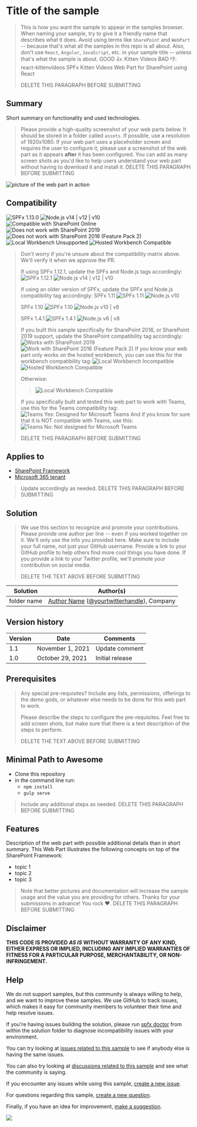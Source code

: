 # Title of the sample

> This is how you want the sample to appear in the samples browser.
> When naming your sample, try to give it a friendly name that describes what it does. Avoid using terms like `SharePoint` and `WebPart` -- because that's what all the samples in this repo is all about. Also, don't use `React`, `Angular`, `JavaScript`, etc. in your sample title -- unless that's what the sample is about.
> GOOD 👍:
>     Kitten Videos
> BAD 👎:
>     react-kittenvideos
>     SPFx Kitten Videos Web Part for SharePoint using React
>
> DELETE THIS PARAGRAPH BEFORE SUBMITTING

## Summary

Short summary on functionality and used technologies.

> Please provide a high-quality screenshot of your web parts below. It should be stored in a folder called `assets`. 
> If possible, use a resolution of 1920x1080.
> If your web part uses a placeholder screen and requires the user to configure it, please use a screenshot of the web part as it appears **after** it has been configured.
> You can add as many screen shots as you'd like to help users understand your web part without having to download it and install it.
> DELETE THIS PARAGRAPH BEFORE SUBMITTING

![picture of the web part in action](assets/preview.png)

## Compatibility

![SPFx 1.13.0](https://img.shields.io/badge/SPFx-1.13.0-green.svg)
![Node.js v14 | v12 | v10](https://img.shields.io/badge/Node.js-v14%20%7C%20v12%20%7C%20v10-green.svg) 
![Compatible with SharePoint Online](https://img.shields.io/badge/SharePoint%20Online-Compatible-green.svg)
![Does not work with SharePoint 2019](https://img.shields.io/badge/SharePoint%20Server%202019-Incompatible-red.svg "SharePoint Server 2019 requires SPFx 1.4.1 or lower")
![Does not work with SharePoint 2016 (Feature Pack 2)](https://img.shields.io/badge/SharePoint%20Server%202016%20(Feature%20Pack%202)-Incompatible-red.svg "SharePoint Server 2016 Feature Pack 2 requires SPFx 1.1")
![Local Workbench Unsupported](https://img.shields.io/badge/Local%20Workbench-Unsupported-red.svg "Local workbench is no longer available as of SPFx 1.13 and above")
![Hosted Workbench Compatible](https://img.shields.io/badge/Hosted%20Workbench-Compatible-green.svg)

> Don't worry if you're unsure about the compatibility matrix above. We'll verify it when we approve the PR. 
>
> If using SPFx 1.12.1, update the SPFx and Node.js tags accordingly:
> ![SPFx 1.12.1](https://img.shields.io/badge/SPFx-1.12.1-green.svg)
> ![Node.js v14 | v12 | v10](https://img.shields.io/badge/Node.js-v14%20%7C%20v12%20%7C%20v10-green.svg) 
>
> If using an older version of SPFx, update the SPFx and Node.js compatibility tag accordingly:
> SPFx 1.11
>    ![SPFx 1.11](https://img.shields.io/badge/SPFx-1.11.0-green.svg) 
>    ![Node.js v10](https://img.shields.io/badge/Node.js-v10-green.svg) 
>
> SPFx 1.10
>    ![SPFx 1.10](https://img.shields.io/badge/SPFx-1.10.0-green.svg) 
>    ![Node.js v10 | v8](https://img.shields.io/badge/Node.js-v10%20%7C%20v8-green.svg) 
>
> SPFx 1.4.1
>    ![SPFx 1.4.1](https://img.shields.io/badge/SPFx-1.4.1-green.svg)
>    ![Node.js v6 | v8](https://img.shields.io/badge/Node.js-LTS%206.x%20%7C%20v8-green.svg)
>
> If you built this sample specifically for SharePoint 2016, or SharePoint 2019 support, update the SharePoint compatibility tag accordingly:
> ![Works with SharePoint 2019](https://img.shields.io/badge/SharePoint%20Server%202019-Compatible-green.svg)
> ![Work with SharePoint 2016 (Feature Pack 2)](https://img.shields.io/badge/SharePoint%20Server%202016%20(Feature%20Pack%202)-Compatible-green.svg)
> If you know your web part only works on the hosted workbench, you can use this for the workbench compatibility tag:
> ![Local Workbench Incompatible](https://img.shields.io/badge/Local%20Workbench-Incompatible-red.svg "The solution requires access to XXX")
> ![Hosted Workbench Compatible](https://img.shields.io/badge/Hosted%20Workbench-Compatible-green.svg)
>
> Otherwise:
> > ![Local Workbench Compatible](https://img.shields.io/badge/Local%20Workbench-Compatible-green.svg)
>
> If you specifically built and tested this web part to work with Teams, use this for the Teams compatibility tag:
>    ![Teams Yes: Designed for Microsoft Teams](https://img.shields.io/badge/Teams-Yes-green.svg "Designed for Microsoft Teams")
> And if you know for sure that it is NOT compatible with Teams, use this:
>    ![Teams No: Not designed for Microsoft Teams](https://img.shields.io/badge/Teams-No-red.svg "Not designed for Microsoft Teams")
>
> DELETE THIS PARAGRAPH BEFORE SUBMITTING

## Applies to

* [SharePoint Framework](https://docs.microsoft.com/sharepoint/dev/spfx/sharepoint-framework-overview)
* [Microsoft 365 tenant](https://docs.microsoft.com/sharepoint/dev/spfx/set-up-your-development-environment)

> Update accordingly as needed.
> DELETE THIS PARAGRAPH BEFORE SUBMITTING

## Solution

> We use this section to recognize and promote your contributions. Please provide one author per line -- even if you worked together on it.
> We'll only use the info you provided here. Make sure to include your full name, not just your GitHub username.
> Provide a link to your GitHub profile to help others find more cool things you have done.
> If you provide a link to your Twitter profile, we'll promote your contribution on social media.
> 
> DELETE THE TEXT ABOVE BEFORE SUBMITTING

Solution|Author(s)
--------|---------
folder name | [Author Name](LinkToYourGitHubProfile) ([@yourtwitterhandle](https://twitter.com/yourtwitterhandle)), Company

## Version history

Version|Date|Comments
-------|----|--------
1.1|November 1, 2021|Update comment
1.0|October 29, 2021|Initial release

## Prerequisites

> Any special pre-requisites? Include any lists, permissions, offerings to the demo gods, or whatever else needs to be done for this web part to work.
> 
> Please describe the steps to configure the pre-requisites. Feel free to add screen shots, but make sure that there is a text description of the steps to perform.
> 
> DELETE THE TEXT ABOVE BEFORE SUBMITTING

## Minimal Path to Awesome

* Clone this repository
* in the command line run:
  * `npm install`
  * `gulp serve`

> Include any additional steps as needed.
> DELETE THIS PARAGRAPH BEFORE SUBMITTING

## Features

Description of the web part with possible additional details than in short summary. 
This Web Part illustrates the following concepts on top of the SharePoint Framework:

* topic 1
* topic 2
* topic 3

> Note that better pictures and documentation will increase the sample usage and the value you are providing for others. Thanks for your submissions in advance! You rock ❤.
> DELETE THIS PARAGRAPH BEFORE SUBMITTING

<!--
> Don't worry, we'll take take of adding the video from the community call recording
## Video

[![YouTube video title](./assets/video-thumbnail.jpg)](https://www.youtube.com/watch?v=XXXXX "YouTube video title")
-->

## Disclaimer

**THIS CODE IS PROVIDED *AS IS* WITHOUT WARRANTY OF ANY KIND, EITHER EXPRESS OR IMPLIED, INCLUDING ANY IMPLIED WARRANTIES OF FITNESS FOR A PARTICULAR PURPOSE, MERCHANTABILITY, OR NON-INFRINGEMENT.**

## Help

We do not support samples, but this community is always willing to help, and we want to improve these samples. We use GitHub to track issues, which makes it easy for  community members to volunteer their time and help resolve issues.

If you're having issues building the solution, please run [spfx doctor](https://pnp.github.io/cli-microsoft365/cmd/spfx/spfx-doctor/) from within the solution folder to diagnose incompatibility issues with your environment.

You can try looking at [issues related to this sample](https://github.com/pnp/sp-dev-fx-webparts/issues?q=label%3AYOUR-SOLUTION-NAME) to see if anybody else is having the same issues.

You can also try looking at [discussions related to this sample](https://github.com/pnp/sp-dev-fx-webparts/discussions?discussions_q=label%3AYOUR-SOLUTION-NAME) and see what the community is saying.

If you encounter any issues while using this sample, [create a new issue](https://github.com/pnp/sp-dev-fx-webparts/issues/new?assignees=&labels=Needs%3A+Triage+%3Amag%3A%2Ctype%3Abug-suspected&template=bug-report.yml&sample=YOUR-SOLUTION-NAME&authors=@YOURGITHUBUSERNAME&title=YOUR-SOLUTION-NAME%20-%20).

For questions regarding this sample, [create a new question](https://github.com/pnp/sp-dev-fx-webparts/issues/new?assignees=&labels=Needs%3A+Triage+%3Amag%3A%2Ctype%3Abug-suspected&template=question.yml&sample=YOUR-SOLUTION-NAME&authors=@YOURGITHUBUSERNAME&title=YOUR-SOLUTION-NAME%20-%20).

Finally, if you have an idea for improvement, [make a suggestion](https://github.com/pnp/sp-dev-fx-webparts/issues/new?assignees=&labels=Needs%3A+Triage+%3Amag%3A%2Ctype%3Abug-suspected&template=suggestion.yml&sample=YOUR-SOLUTION-NAME&authors=@YOURGITHUBUSERNAME&title=YOUR-SOLUTION-NAME%20-%20).

<img src="https://telemetry.sharepointpnp.com/sp-dev-fx-webparts/samples/YOUR-SOLUTION-NAME" />
